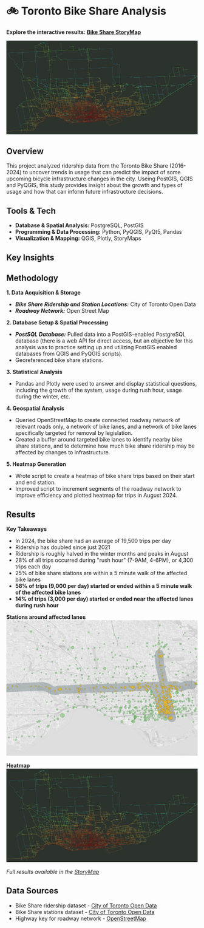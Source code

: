 # 🚲 Toronto Bike Share Analysis

**Explore the interactive results: [Bike Share StoryMap](https://storymaps.com/stories/977d7a48e8104952b3843b25ddda4ec3)**

![](results/maps/heatmap.png)

## Overview
This project analyzed ridership data from the Toronto Bike Share (2016-2024) to uncover trends in usage that can predict the impact of some upcoming bicycle infrastructure changes in the city. Useing PostGIS, QGIS and PyQGIS, this study provides insight about the growth and types of usage and how that can inform future infrastructure decisions. 

## Tools & Tech
- **Database & Spatial Analysis:** PostgreSQL, PostGIS
- **Programming & Data Processing:** Python, PyQGIS, PyQt5, Pandas
- **Visualization & Mapping:** QGIS, Plotly, StoryMaps

## Key Insights

## Methodology
**1. Data Acquisition & Storage**
- ***Bike Share Ridership and Station Locations:*** City of Toronto Open Data
- ***Roadway Network:*** Open Street Map

**2. Database Setup & Spatial Processing**
- ***PostSQL Database:*** Pulled data into a PostGIS-enabled PostgreSQL database (there is a web API for direct access, but an objective for this analysis was to practice setting up and utilizing PostGIS enabled databases from QGIS and PyQGIS scripts).
- Georeferenced bike share stations.

**3. Statistical Analysis**
- Pandas and Plotly were used to answer and display statistical questions, including the growth of the system, usage during rush hour, usage during the winter, etc.

**4. Geospatial Analysis**
- Queried OpenStreetMap to create connected roadway network of relevant roads only, a network of bike lanes, and a network of bike lanes specifically targeted for removal by legislation.
- Created a buffer around targeted bike lanes to identify nearby bike share stations, and to determine how much bike share ridership may be affected by changes to infrastructure.

**5. Heatmap Generation**
- Wrote script to create a heatmap of bike share trips based on their start and end station.
- Improved script to increment segments of the roadway network to improve efficiency and plotted heatmap for trips in August 2024.

## Results
**Key Takeaways**
- In 2024, the bike share had an average of 19,500 trips per day
- Ridership has doubled since just 2021
- Ridership is roughly halved in the winter months and peaks in August
- 28% of all trips occurred during "rush hour" (7-9AM, 4-6PM), or 4,300 trips each day
- 25% of bike share stations are within a 5 minute walk of the affected bike lanes
- **58% of trips (9,000 per day) started or ended within a 5 minute walk of the affected bike lanes**
- **14% of trips (3,000 per day) started or ended near the affected lanes during rush hour**

**Stations around affected lanes**
![](/results/maps/to_bike_share_stations_400m.jpg)

**Heatmap**
![](results/maps/heatmap.png)

*Full results available in the [StoryMap](https://storymaps.com/stories/977d7a48e8104952b3843b25ddda4ec3)*

## Data Sources
- Bike Share ridership dataset - [City of Toronto Open Data](https://open.toronto.ca/dataset/bike-share-toronto-ridership-data/)
- Bike Share stations dataset - [City of Toronto Open Data](https://open.toronto.ca/dataset/bike-share-toronto/)
- Highway key for roadway network - [OpenStreetMap](https://www.openstreetmap.org/#map=12/43.7177/-79.3763)